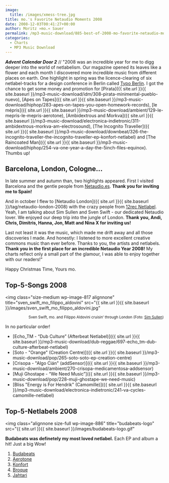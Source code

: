 ```yaml
---
image:
  title: /images/xmess-tree.jpg
title: mo.'s Favorite Netaudio Moments 2008
date: 2008-12-03T00:41:27+00:00
author: Moritz »mo.« Sauer
permalink: /mp3-music-download/885-best-of-2008-mo-favorite-netaudio-moments
categories:
  - Charts
  - MP3 Music Download
---
```

***Advent Calendar Door 2*** // "2008 was an incredible year for me to digg deeper into the world of netlabelism. Our magazine opened its leaves like a flower and each month I discovered more incredible music from different places on earth. One highlight in spring was the licence-clearing of six netlabel-tracks for a design conference in Berlin called <a href="http://www.typoberlin.de" target="_blank">Typo Berlin</a>. I got the chance to get some money and promotion for [Pirata]({{ site.url }}{{ site.baseurl }}/mp3-music-download/idm/308-pirata-minimental-pueblo-nuevo), [Apes on Tapes]({{ site.url }}{{ site.baseurl }}/mp3-music-download/hiphop/283-apes-on-tapes-you-open-homework-records), [le mépris]({{ site.url }}{{ site.baseurl }}/mp3-music-download/ambient/129-le-mepris-le-mepris-aerotone), [Ambidextrous and Morkva]({{ site.url }}{{ site.baseurl }}/mp3-music-download/electronica-indietronic/311-ambidextrous-morkva-am-electrosound), [The Incognito Traveller]({{ site.url }}{{ site.baseurl }}/mp3-music-download/downbeat/326-the-incognito-traveller-the-incognito-traveller-ep-konfort-netlabel) and [The Raincoated Man]({{ site.url }}{{ site.baseurl }}/mp3-music-download/hiphop/254-va-one-year-a-day-the-5inch-files-equinox). Thumbs up!<!--more-->

## Barcelona, London, Cologne...

In late summer and autumn than, two highlights appeared. First I visited Barcelona and the gentle people from <a href="http://netaudio.es" target="_blank">Netaudio.es</a>. **Thank you for inviting me to Spain!**

And in october I flew to [Netaudio London]({{ site.url }}{{ site.baseurl }}/tag/netaudio-london-2008) with the crazy people from <a href="http://12rec.net" target="_blank">12rec Netlabel</a>. Yeah, I am talking about Sim Sullen and Sven Swift - our dedicated Netaudio lover. We enjoyed our deep trip into the jungle of London. **Thank you, Andi, Chris, Dimitris, Hanna, Jon, Matt and Nina X for inviting us!**

Last not least it was the music, which made me drift away and all those discoveries I made. And honestly: I listened to more excellent creative commons music than ever before. Thanks to you, the artists and netlabels. **Thank you in the first place for an incredible Netaudio Year 2008!** My charts reflect only a small part of the glamour, I was able to enjoy together with our readers!"

Happy Christmas Time, Yours mo.

## Top-5-Songs 2008

<img class="size-medium wp-image-817 alignnone" title="sven_swift_mo_filippo_aldovini" src="{{ site.url }}{{ site.baseurl }}/images/sven_swift_mo_filippo_aldovini.jpg"

<p style="text-align: right;">
  <small>Sven Swift, mo. and Filippo Aldovini cruisin’ through London (Foto: <a href="http://www.flickr.com/simsullen" target="_blank">Sim Sullen</a>)</small>
</p>

In no particular order!

  * [Echo_TM - “Dub Culture” (Afterbeat Netlabel)]({{ site.url }}{{ site.baseurl }}/mp3-music-download/dub-reggae/697-echo_tm-dub-culture-afterbeat-netlabel)
  * [Soto - "Orange" (Creation Centre)]({{ site.url }}{{ site.baseurl }}/mp3-music-download/pop/265-soto-soto-ep-creation-centre)
  * [Crisopa - "Algo Cián" (addSensor)]({{ site.url }}{{ site.baseurl }}/mp3-music-download/ambient/270-crisopa-medicamentosa-addsensor)
  * [Muji Ghostape - “We Need Music”]({{ site.url }}{{ site.baseurl }}/mp3-music-download/pop/228-muji-ghostape-we-need-music)
  * [Bliss "Energy is For Hendrik" (Camomille)]({{ site.url }}{{ site.baseurl }}/mp3-music-download/electronica-indietronic/241-va-cycles-camomille-netlabel)

## Top-5-Netlabels 2008

<img class="alignnone size-full wp-image-886" title="budabeats-logo" src="{{ site.url }}{{ site.baseurl }}/images/budabeats-logo.gif"

**Budabeats was definetely my most loved netlabel.** Each EP and album a hit! Just a big Wow!

  1. <a href="http://Budabeats.com" target="_blank">Budabeats</a>
  2. <a href="http://Aerotone.net" target="_blank">Aerotone</a>
  3. <a href="http://discoskonfort.com/netlabel/" target="_blank">Konfort</a>
  4. <a href="http://Broque.de" target="_blank">Broque</a>
  5. <a href="http://Jahtari.org" target="_blank">Jahtari </a>